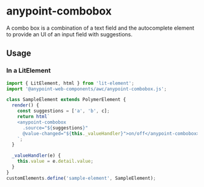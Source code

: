# anypoint-combobox

A combo box is a combination of a text field and the autocomplete element to provide an
UI of an input field with suggestions.

## Usage

### In a LitElement

```js
import { LitElement, html } from 'lit-element';
import '@anypoint-web-components/awc/anypoint-combobox.js';

class SampleElement extends PolymerElement {
  render() {
    const suggestions = ['a', 'b', c];
    return html`
    <anypoint-combobox
      .source="${suggestions}"
      @value-changed="${this._valueHandler}">on/off</anypoint-combobox>
    `;
  }

  _valueHandler(e) {
    this.value = e.detail.value;
  }
}
customElements.define('sample-element', SampleElement);
```
